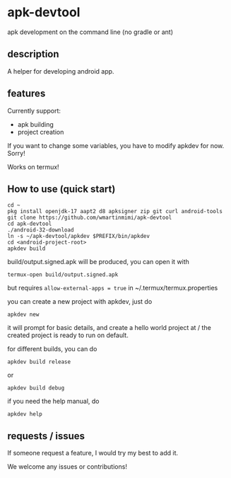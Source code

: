 # apk-devtool
apk development on the command line (no gradle or ant)

## description
A helper for developing android app.

## features
Currently support:
- apk building
- project creation

If you want to change some variables,
you have to modify apkdev for now.
Sorry!

Works on termux!

## How to use (quick start)
```
cd ~
pkg install openjdk-17 aapt2 d8 apksigner zip git curl android-tools
git clone https://github.com/wmartinmimi/apk-devtool
cd apk-devtool
./android-32-download
ln -s ~/apk-devtool/apkdev $PREFIX/bin/apkdev
cd <android-project-root>
apkdev build
```
build/output.signed.apk will be produced,
you can open it with
```
termux-open build/output.signed.apk
```
but requires ```allow-external-apps = true``` in ~/.termux/termux.properties

you can create a new project with apkdev,
just do
```
apkdev new
```
it will prompt for basic details,
and create a hello world project at <project-name>/
the created project is ready to run on default.

for different builds, you can do
```
apkdev build release
```
or
```
apkdev build debug
```

if you need the help manual, do
```
apkdev help
```
## requests / issues

If someone request a feature, I would try my best to add it.

We welcome any issues or contributions!
